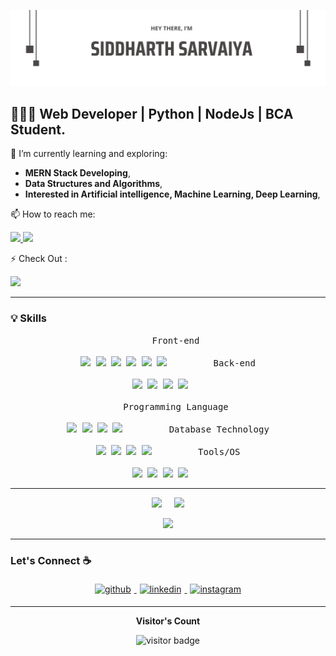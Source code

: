 ![Welcome Banner](https://github.com/siddharth756/siddharth756/blob/main/images/top.PNG)

## 👨🏻‍💻 **Web Developer | Python | NodeJs | BCA Student**.


🔬 I’m currently learning and exploring:
- **MERN Stack Developing**,
- **Data Structures and Algorithms**,
- **Interested in Artificial intelligence, Machine Learning, Deep Learning**,

📫 How to reach me:
<p>
  <a href="https://mail.google.com/mail/?view=cm&fs=1&to=siddharthsarvaiya56@gmail.com" target="_blank">
    <img src="https://img.shields.io/badge/Email-D14836?style=for-the-badge"/>
  </a>
  <a href="https://www.linkedin.com/in/siddharth-sarvaiya/" target="_blank">
   <img src="https://img.shields.io/badge/linkedin-0A66C2?style=for-the-badge" />
  </a>
</p>

⚡ Check Out :
<br>
<p>
   <a href="https://leetcode.com/u/siddharth756/" target="_blank">
        <img src="https://img.shields.io/badge/LeetCode-orange?style=for-the-badge&logo=leetcode&logoColor=white"/>
   </a>
</p>

---

### 💡 Skills
<p align="center">
  <kbd style="margin: 10px;padding: 5px 15px;">
    <kbd>Front-end</kbd>
    <br>
    <br>
    <img width="30px" src="https://cdn.jsdelivr.net/gh/devicons/devicon/icons/html5/html5-original.svg" /> 
    <img width="30px" src="https://cdn.jsdelivr.net/gh/devicons/devicon/icons/css3/css3-plain.svg" /> 
    <img width="30px" src="https://cdn.jsdelivr.net/gh/devicons/devicon/icons/javascript/javascript-original.svg" />
    <img width="30px" src="https://cdn.jsdelivr.net/gh/devicons/devicon/icons/bootstrap/bootstrap-original.svg" />
    <img width="30px" src="https://cdn.jsdelivr.net/gh/devicons/devicon/icons/react/react-original.svg" />
    <img width="30px" src="https://cdn.jsdelivr.net/gh/devicons/devicon/icons/redux/redux-original.svg" />
  </kbd>
	&nbsp;
	&nbsp;
  <kbd style="margin: 10px;padding: 5px 15px;">
    <kbd>Back-end</kbd>
    <br>
    <br>
    <img width="30px" src="https://cdn.jsdelivr.net/gh/devicons/devicon/icons/nodejs/nodejs-original.svg" />
    <img width="30px" src="https://cdn.jsdelivr.net/gh/devicons/devicon/icons/express/express-original.svg" />
    <img width="30px" src="https://cdn.jsdelivr.net/gh/devicons/devicon/icons/django/django-plain.svg" />
    <img width="30px" src="https://cdn.jsdelivr.net/gh/devicons/devicon/icons/djangorest/djangorest-original-wordmark.svg" />
  </kbd>
   <br>
   <br>
  <kbd style="margin: 10px;padding: 5px 15px;">
    <kbd>Programming Language</kbd>
    <br>
    <br>
    <img width="30px" src="https://cdn.jsdelivr.net/gh/devicons/devicon/icons/c/c-plain.svg" />
    <img width="30px" src="https://cdn.jsdelivr.net/gh/devicons/devicon/icons/cplusplus/cplusplus-original.svg" />
    <img width="30px" src="https://cdn.jsdelivr.net/gh/devicons/devicon/icons/python/python-original.svg" />
    <img width="30px" src="https://cdn.jsdelivr.net/gh/devicons/devicon/icons/java/java-original.svg" />
  </kbd>
	&nbsp;
	&nbsp;
  <kbd style="margin: 10px;padding: 5px 15px;">
    <kbd>Database Technology</kbd>
    <br>
    <br>
    <img width="30px" src="https://cdn.jsdelivr.net/gh/devicons/devicon/icons/mongodb/mongodb-original.svg" />
    <img width="30px" src="https://cdn.jsdelivr.net/gh/devicons/devicon/icons/mysql/mysql-original.svg" />
    <img width="30px" src="https://cdn.jsdelivr.net/gh/devicons/devicon/icons/postgresql/postgresql-original.svg" />
    <img width="30px" src="https://cdn.jsdelivr.net/gh/devicons/devicon/icons/sqlite/sqlite-original.svg" />
  </kbd>
	&nbsp;
	&nbsp;
  <kbd style="margin: 10px;padding: 5px 15px;">
    <kbd>Tools/OS</kbd>
    <br>
    <br>
    <img width="30px" src="https://cdn.jsdelivr.net/gh/devicons/devicon/icons/vscode/vscode-original.svg" />
    <img width="30px" src="https://cdn.jsdelivr.net/gh/devicons/devicon/icons/github/github-original.svg" />
    <img width="30px" src="https://cdn.jsdelivr.net/gh/devicons/devicon/icons/git/git-original.svg" />
    <img width="30px" src="https://cdn.jsdelivr.net/gh/devicons/devicon/icons/windows8/windows8-original.svg" />
  </kbd>
</p>


---
<p align="center">
<img src="https://github-readme-stats.vercel.app/api/top-langs/?username=siddharth756&layout=compact&hide=TSQL&theme=chartreuse-dark">
&nbsp;
&nbsp;
<img src="https://github-readme-stats.vercel.app/api?username=siddharth756&count_private=true&show_icons=true&&theme=chartreuse-dark&include_all_commits=true" width="400">
</p>
<p align="center" ><img src="https://github-readme-streak-stats.herokuapp.com?user=siddharth756&theme=chartreuse-dark"></p>

---


### Let's Connect :coffee:

<p align="center">
	<a href="https://github.com/siddharth756/" target="_self">
		<img alt="github" width="10%" style="padding:5px" src="https://img.icons8.com/clouds/100/000000/github.png"/>
	</a>
	<a href="https://www.linkedin.com/in/siddharth-sarvaiya/" target="_blank">
		<img alt="linkedin" width="10%" style="padding:5px" src="https://img.icons8.com/clouds/100/000000/linkedin.png"/>
	</a>
	<a href="https://www.instagram.com/siddharth56_s/" target="_blank">
		<img alt="instagram" width="10%" style="padding:5px" src="https://img.icons8.com/clouds/100/000000/instagram.png"/>
	</a>
</p>

---

<p align="center"><b>Visitor's Count</b></p>
<p align="center"><img src="https://profile-counter.glitch.me/siddharth756/count.svg" alt="visitor badge"/></p>
